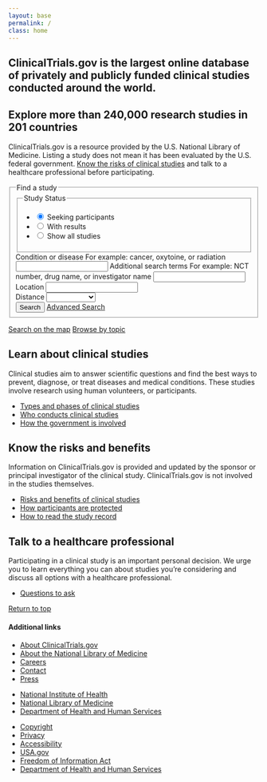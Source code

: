 ```yaml
---
layout: base
permalink: /
class: home
---
```


<section class="usa-section hero">
  <div class="usa-grid">
    <h2>ClinicalTrials.gov is the largest online database of privately and publicly funded clinical studies conducted around the world.</h2>
  </div>
</section>
<section class="usa-section">
  <div class="usa-grid">
    <div class="usa-width-five-twelfths trial-info">
      <h2>Explore more than 240,000 research studies in 201 countries</h2>
      <p>ClinicalTrials.gov is a resource provided by the U.S. National Library of Medicine. Listing a study does not mean it has been evaluated by the U.S. federal government. <a href="https://clinicaltrials.gov/ct2/about-studies/learn#Considerations">Know the risks of clinical studies</a> and talk to a healthcare professional before participating.</p>
    </div>
    <div class="usa-width-seven-twelfths">
      <form class="form-search-home" action="{{ site.baseurl }}/search-results/">
        <fieldset class="fieldset-search">
          <legend class="search-legend">Find a study</legend>
          <fieldset class="usa-fieldset-inputs usa-fieldset-tabs">
            <legend class="usa-sr-only">Study Status</legend>
            <ul class="usa-unstyled-list">
              <li>
                <input id="study-recruiting" type="radio" checked name="study-status" value="recruiting">
                <label class="label-radio" for="study-recruiting">Seeking participants</label>
              </li>
              <li>
                <input id="study-with-results" type="radio" name="study-status" value="all-studies">
                <label class="label-radio" for="study-with-results">With results</label>
              </li>
              <li>
                <input id="study-all" type="radio" name="study-status" value="all-studies">
                <label class="label-radio" for="study-all">Show all studies</label>
              </li>
            </ul>
          </fieldset>
          <div class="form-search-home-inner">
            <label for="condition">Condition or disease</label>
            <span class="usa-form-hint">For example: cancer, oxytoine, or radiation</span>
            <input id="condition" name="condition" type="text">
            <label for="keywords">Additional search terms</label>
            <span class="usa-form-hint">For example: NCT number, drug name, or investigator name</span>
            <input id="keywords" name="keywords" type="text">
            <div class="usa-input-grid usa-input-grid-medium">
              <label for="location">Location</label>
              <input id="location" name="location" type="text">
              <i class="fa fa-map-marker" aria-hidden="true"></i>
            </div>
            <div class="usa-input-grid usa-input-grid-small">
              <label for="distance">Distance</label>
              <select id="distance" name="distance">
                <option></option>
                <option value="50">50 miles</option>
                <option value="100">100 miles</option>
                <option value="250">250 miles</option>
                <option value="500">500 miles</option>
                <option value="any">Any distance</option>
              </select>
            </div>
            <input type="submit" value="Search">
            <a href="#">Advanced Search</a>
          </div>
        </fieldset>
      </form>
      <div class="search-links">
        <a href="#"><i class="fa fa-globe"></i>Search on the map</a>
        <a href="#"><i class="fa fa-book"></i>Browse by topic</a>
      </div>
    </div>
  </div>
</section>
<!-- {% include advanced-search.html %} -->
<section class="info-callouts usa-section">
  <div class="usa-grid">
    <section class="usa-width-one-third">
<!--       <div class="info-callouts-img">
        {% include svg/search.svg %}
      </div> -->
      <h2>Learn about clinical studies</h2>
      <p>Clinical studies aim to answer scientific questions and find the best ways to prevent, diagnose, or treat diseases and medical conditions. These studies involve research using human volunteers, or participants.</p>
      <ul>
        <li><a href="">Types and phases of clinical studies</a></li>
        <li><a href="#">Who conducts clinical studies</a></li>
        <li><a href="#">How the government is involved</a></li>
      </ul>
    </section>
    <section class="usa-width-one-third">
<!--       <div class="info-callouts-img">
        {% include svg/clipboard.svg %}
      </div> -->
      <h2>Know the risks and benefits</h2>
      <p>Information on ClinicalTrials.gov is provided and updated by the sponsor or principal investigator of the clinical study. ClinicalTrials.gov is not involved in the studies themselves.</p>
      <ul>
        <li><a href="">Risks and benefits of clinical studies</a></li>
        <li><a href="">How participants are protected</a></li>
        <li><a href="">How to read the study record</a></li>
      </ul>
    </section>
    <section class="usa-width-one-third">
<!--       <div class="info-callouts-img">
        {% include svg/phone.svg %}
      </div> -->
      <h2>Talk to a healthcare professional</h2>
      <p>Participating in a clinical study is an important personal decision. We urge  you to learn everything you can about studies you’re considering and discuss all options with a healthcare professional.</p>
      <ul>
        <li><a href="">Questions to ask</a></li>
      </ul>
    </section>
  </div>
</section>
<footer class="usa-footer usa-footer-big" role="contentinfo">
  <div class="usa-grid usa-footer-return-to-top">
    <a href="#">Return to top</a>
  </div>
  <div class="usa-footer-primary-section">
    <div class="usa-grid-full">
      <nav class="usa-footer-nav">
        <h4>Additional links</h4>
        <ul class="usa-unstyled-list usa-width-one-fourth">
          <li><a href="javascript:void(0);">About ClinicalTrials.gov</a></li>
          <li><a href="javascript:void(0);">About the National Library of Medicine</a></li>
          <li><a href="javascript:void(0);">Careers</a></li>
          <li><a href="javascript:void(0);">Contact</a></li>
          <li><a href="javascript:void(0);">Press</a></li>
        </ul>
        <ul class="usa-unstyled-list usa-width-one-fourth">
          <li><a href="javascript:void(0);">National Institute of Health</a></li>
          <li><a href="javascript:void(0);">National Library of Medicine</a></li>
          <li><a href="javascript:void(0);">Department of Health and Human Services</a></li>
        </ul>
        <ul class="usa-unstyled-list usa-width-one-fourth">
          <li><a href="javascript:void(0);">Copyright</a></li>
          <li><a href="javascript:void(0);">Privacy</a></li>
          <li><a href="javascript:void(0);">Accessibility</a></li>
          <li><a href="javascript:void(0);">USA.gov</a></li>
          <li><a href="javascript:void(0);">Freedom of Information Act</a></li>
          <li><a href="javascript:void(0);">Department of Health and Human Services</a></li>
        </ul>
      </nav>
    </div>
  </div>
</footer>
